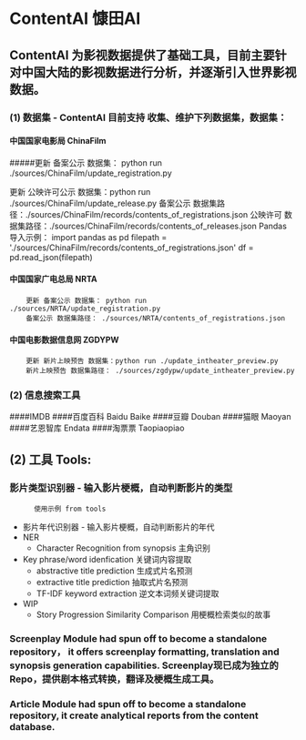 # ContentAI 慷田AI

## ContentAI 为影视数据提供了基础工具，目前主要针对中国大陆的影视数据进行分析，并逐渐引入世界影视数据。

### (1) 数据集 - ContentAI 目前支持 收集、维护下列数据集，数据集：
#### 中国国家电影局 ChinaFilm
   #####更新 备案公示 数据集： 
          python run ./sources/ChinaFilm/update_registration.py
   
   更新 公映许可公示 数据集：python run ./sources/ChinaFilm/update_release.py
     备案公示 数据集路径：./sources/ChinaFilm/records/contents_of_registrations.json
     公映许可 数据集路径：./sources/ChinaFilm/records/contents_of_releases.json
     Pandas 导入示例：
          import pandas as pd
          filepath = './sources/ChinaFilm/records/contents_of_registrations.json'
          df = pd.read_json(filepath)
        
#### 中国国家广电总局 NRTA
        更新 备案公示 数据集： python run ./sources/NRTA/update_registration.py
        备案公示 数据集路径： ./sources/NRTA/contents_of_registrations.json
  
#### 中国电影数据信息网 ZGDYPW
        更新 新片上映预告 数据集：python run ./update_intheater_preview.py
        新片上映预告 数据集路径： ./sources/zgdypw/update_intheater_preview.py

### (2) 信息搜索工具
####IMDB
####百度百科 Baidu Baike 
####豆瓣 Douban 
####猫眼 Maoyan 
####艺恩智库 Endata 
####淘票票 Taopiaopiao 

## (2) 工具 Tools:
### 影片类型识别器 - 输入影片梗概，自动判断影片的类型
          使用示例 from tools
  - 影片年代识别器 - 输入影片梗概，自动判断影片的年代
  - NER 
    - Character Recognition from synopsis 主角识别
  - Key phrase/word idenfication 关键词内容提取
    - abstractive title prediction 生成式片名预测
    - extractive title prediction 抽取式片名预测
    - TF-IDF keyword extraction 逆文本词频关键词提取
  - WIP
    - Story Progression Similarity Comparison 用梗概检索类似的故事

### Screenplay Module had spun off to become a standalone repository， it offers screenplay formatting, translation and synopsis generation capabilities. Screenplay现已成为独立的Repo，提供剧本格式转换，翻译及梗概生成工具。

### Article Module had spun off to become a standalone repository, it create analytical reports from the content database.
